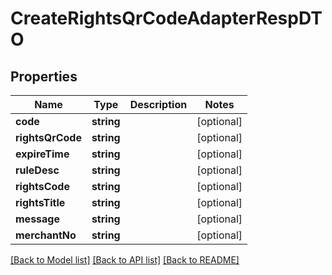 # CreateRightsQrCodeAdapterRespDTO

## Properties
Name | Type | Description | Notes
------------ | ------------- | ------------- | -------------
**code** | **string** |  | [optional] 
**rightsQrCode** | **string** |  | [optional] 
**expireTime** | **string** |  | [optional] 
**ruleDesc** | **string** |  | [optional] 
**rightsCode** | **string** |  | [optional] 
**rightsTitle** | **string** |  | [optional] 
**message** | **string** |  | [optional] 
**merchantNo** | **string** |  | [optional] 

[[Back to Model list]](../README.md#documentation-for-models) [[Back to API list]](../README.md#documentation-for-api-endpoints) [[Back to README]](../README.md)


